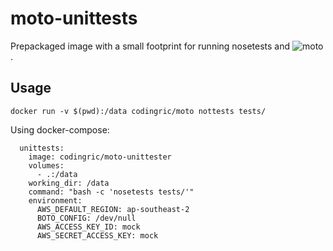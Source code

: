 # moto-unittests

Prepackaged image with a small footprint for running nosetests and ![moto](https://github.com/DataDog/moto).

## Usage

```
docker run -v $(pwd):/data codingric/moto nottests tests/
```

Using docker-compose:

```
  unittests:
    image: codingric/moto-unittester
    volumes:
      - .:/data
    working_dir: /data
    command: "bash -c 'nosetests tests/'"
    environment:
      AWS_DEFAULT_REGION: ap-southeast-2
      BOTO_CONFIG: /dev/null
      AWS_ACCESS_KEY_ID: mock
      AWS_SECRET_ACCESS_KEY: mock
```      
